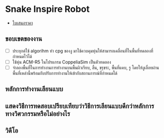 # Snake Inspire Robot
* [ใบเสนอราคา](https://github.com/PACHJARAWEE/SNAKE/wiki/Snake-Inspire-Robot#%E0%B9%83%E0%B8%9A%E0%B9%80%E0%B8%AA%E0%B8%99%E0%B8%AD%E0%B8%A3%E0%B8%B2%E0%B8%84%E0%B8%B2)
## ขอบเขตของงาน
* [ ] ประยุกต์ใช้ algorihm ทำ cpg ของงู มาใช้ควบคุมหุ่นให้สามารถเคลื่อนที่ในพื้นที่ทดลองที่กำหนดไว้ได้
* [ ] ใช้หุ่น ACM-R5 ในโปรแกรม CoppeliaSim เป็นตัวทดลอง
* [ ] จำลองพื้นที่ในการทำงานการทำงานบนพื้นผิวเรียบ, ลื่น, ขรุขระ, พื้นที่แคบ, รู โดยให้งูเลื่อยผ่านพื้นที่เหล่านี้พร้อมกับปรับการทำงานให้เข้ากับสถานการณ์ที่กำหนดใด้
## หลักการทำงานเลียนแบบ
## แสดงวิธีการทดสอบเปรียบเทียบว่าวิธีการเลียนแบบดีกว่าหลักการทางวิศวกรรมหรือไม่อย่างไร
## วิดีโอ
